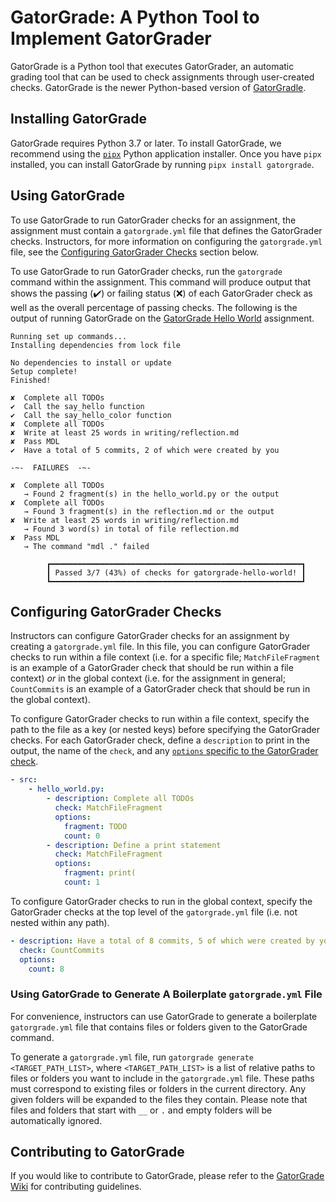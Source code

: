 # GatorGrade: A Python Tool to Implement GatorGrader

GatorGrade is a Python tool that executes GatorGrader, an automatic grading tool
that can be used to check assignments through user-created checks. GatorGrade is
the newer Python-based version of
[GatorGradle](https://github.com/GatorEducator/gatorgradle/blob/master/README.md).

## Installing GatorGrade

GatorGrade requires Python 3.7 or later. To install GatorGrade, we recommend
using the [`pipx`](https://pypa.github.io/pipx/) Python application installer.
Once you have `pipx` installed, you can install GatorGrade by running
`pipx install gatorgrade`.

## Using GatorGrade

To use GatorGrade to run GatorGrader checks for an assignment, the assignment
must contain a `gatorgrade.yml` file that defines the GatorGrader checks.
Instructors, for more information on configuring the `gatorgrade.yml` file, see
the [Configuring GatorGrader Checks](#configuring-gatorgrader-checks) section
below.

To use GatorGrade to run GatorGrader checks, run the `gatorgrade` command within
the assignment. This command will produce output that shows the passing
(:heavy_check_mark:) or failing status (:x:) of each GatorGrader check as well
as the overall percentage of passing checks. The following is the output of
running GatorGrade on the [GatorGrade Hello
World](https://github.com/GatorEducator/gatorgrade-hello-world/tree/main)
assignment.

```console
Running set up commands...
Installing dependencies from lock file

No dependencies to install or update
Setup complete!
Finished!

✘  Complete all TODOs
✔  Call the say_hello function
✔  Call the say_hello_color function
✘  Complete all TODOs
✘  Write at least 25 words in writing/reflection.md
✘  Pass MDL
✔  Have a total of 5 commits, 2 of which were created by you

-~-  FAILURES  -~-

✘  Complete all TODOs
   → Found 2 fragment(s) in the hello_world.py or the output
✘  Complete all TODOs
   → Found 3 fragment(s) in the reflection.md or the output
✘  Write at least 25 words in writing/reflection.md
   → Found 3 word(s) in total of file reflection.md
✘  Pass MDL
   → The command "mdl ." failed

        ┏━━━━━━━━━━━━━━━━━━━━━━━━━━━━━━━━━━━━━━━━━━━━━━━━━━━━━━━━┓
        ┃ Passed 3/7 (43%) of checks for gatorgrade-hello-world! ┃
        ┗━━━━━━━━━━━━━━━━━━━━━━━━━━━━━━━━━━━━━━━━━━━━━━━━━━━━━━━━┛
```

## Configuring GatorGrader Checks

Instructors can configure GatorGrader checks for an assignment by creating a
`gatorgrade.yml` file. In this file, you can configure GatorGrader checks to run
within a file context (i.e. for a specific file; `MatchFileFragment` is an
example of a GatorGrader check that should be run within a file context) _or_ in
the global context (i.e. for the assignment in general; `CountCommits` is an
example of a GatorGrader check that should be run in the global context).

To configure GatorGrader checks to run within a file context, specify the path
to the file as a key (or nested keys) before specifying the GatorGrader checks.
For each GatorGrader check, define a `description` to print in the
output, the name of the `check`, and any [`options` specific to the GatorGrader check](https://www.gatorgrader.org/ember).

```yml
- src:
    - hello_world.py:
        - description: Complete all TODOs
          check: MatchFileFragment
          options:
            fragment: TODO
            count: 0
        - description: Define a print statement
          check: MatchFileFragment
          options:
            fragment: print(
            count: 1
```

To configure GatorGrader checks to run in the global context, specify the
GatorGrader checks at the top level of the `gatorgrade.yml` file (i.e. not
nested within any path).

```yml
- description: Have a total of 8 commits, 5 of which were created by you
  check: CountCommits
  options:
    count: 8
```

### Using GatorGrade to Generate A Boilerplate `gatorgrade.yml` File

For convenience, instructors can use GatorGrade to generate a boilerplate
`gatorgrade.yml` file that contains files or folders given to the GatorGrade command.

To generate a `gatorgrade.yml` file, run `gatorgrade generate <TARGET_PATH_LIST>`,
where `<TARGET_PATH_LIST>` is a list of relative paths to files or folders you
want to include in the `gatorgrade.yml` file. These paths must correspond to
existing files or folders in the current directory. Any given folders will be
expanded to the files they contain. Please note that files and folders that
start with `__` or `.` and empty folders will be automatically ignored.

## Contributing to GatorGrade

If you would like to contribute to GatorGrade, please refer to the [GatorGrade
Wiki](https://github.com/GatorEducator/gatorgrade/wiki/Contributing-Guidelines)
for contributing guidelines.
